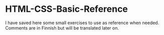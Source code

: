 # HTML-CSS-Basic-Reference


I have saved here some small exercises to use as reference when needed. 
Comments are in Finnish but will be translated later on.
